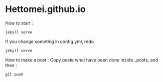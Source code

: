 Hettomei.github.io
==================

How to start :
```
jekyll serve
```

If you change somethig in config.yml, redo
```
jekyll serve
```


How to make a post :
Copy paste what have been done inside _posts, and then :

```
git push
```
